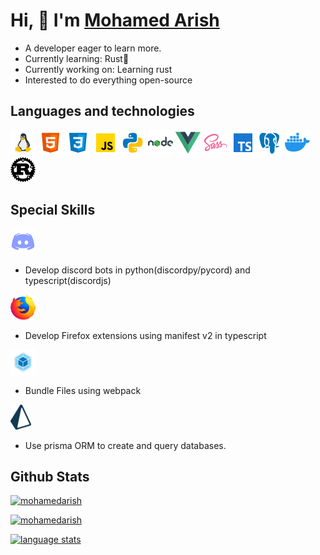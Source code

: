 # Hi, 👋 I'm [Mohamed Arish](https://mohamedarish.live)

- A developer eager to learn more.
- Currently learning: Rust🦀
- Currently working on: Learning rust
- Interested to do everything open-source

## Languages and technologies

[![linux](assets/linux.png "linux")](https://www.linux.org) [![html](assets/html.png "html")](https://en.wikipedia.org/wiki/HTML5) [![css](assets/css.png "css")](https://en.wikipedia.org/wiki/CSS) [![javascript](assets/javascript.png "javascript")](https://en.wikipedia.org/wiki/JavaScript) [![python](assets/python.png "python")](https://www.python.org/) [![nodejs](assets/nodejs.png "nodejs")](https://nodejs.org/en/) [![vuejs](assets/vuejs.png "vuejs")](https://vuejs.org/) [![sass](assets/sass.png "sass")](https://sass-lang.com/) [![typescript](assets/typescript.png "typescript")](https://www.typescriptlang.org/) [![postgresql](assets/postgres.png "postgresql")](https://www.postgresql.org/) [![docker](assets/docker.png "docker")](https://www.docker.com/) [![rust](assets/rust.png "rust")](https://www.rust-lang.org/)

## Special Skills

[![discord](assets/discord.png)](https://discord.com/)

- Develop discord bots in python(discordpy/pycord) and typescript(discordjs)

[![firefox](assets/firefox.png)](https://www.mozilla.org/en-US/firefox/new/)

- Develop Firefox extensions using manifest v2 in typescript

[![webpack](assets/webpack.png)](https://webpack.js.org/)

- Bundle Files using webpack

[![prisma](assets/prisma.png)](https://www.prisma.io/)

- Use prisma ORM to create and query databases.

## Github Stats

[![mohamedarish](https://streak-stats.demolab.com?user=mohamedarish&theme=tokyonight_duo&border_radius=5&date_format=j%20M%5B%20Y%5D&background=DD272700&currStreakNum=417E87&ring=025BDA&sideLabels=025BDA&sideNums=025BDA&dates=417E87&currStreakLabel=417E87&fire=417E87)](https://www.github.com/mohamedarish)

[![mohamedarish](https://github-readme-stats.vercel.app/api?username=mohamedarish&show_icons=true&theme=transparent)](https://www.github.com/mohamedarish)

[![language stats](https://github-readme-stats.vercel.app/api/top-langs/?username=mohamedarish&layout=compact&theme=transparent&langs_count=8)](https://github.com/mohamedarish)
